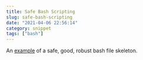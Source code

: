 ```yaml
---
title: Safe Bash Scripting
slug: safe-bash-scripting
date: "2021-04-06 22:56:14"
category: snippet
tags: ["bash"]
---
```


An [example](https://t.co/MRxnbHgryD?amp=1) of a safe, good, robust bash file skeleton.
